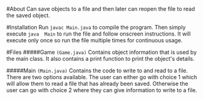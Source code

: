 #About
Can save objects to a file and then later can reopen the file to read the saved object.

#Installation
Run `javac Main.java` to compile the program. Then simply execute `java 
Main` to run the file and follow onscreen instructions. It will execute 
only once so run the file multiple times for continuous usage.

#Files
#####Game `(Game.java)`
Contains object information that is used by the main class. It also 
contains a print function to print the object's details. 

#####Main `(Main.java)`
Contains the code to write to and read to a file. There are two options 
available. The user can either go with choice 1 which will allow them to 
read a file that has already been saved. Otherwise the user can go with 
choice 2 where they can give information to write to a file. 
